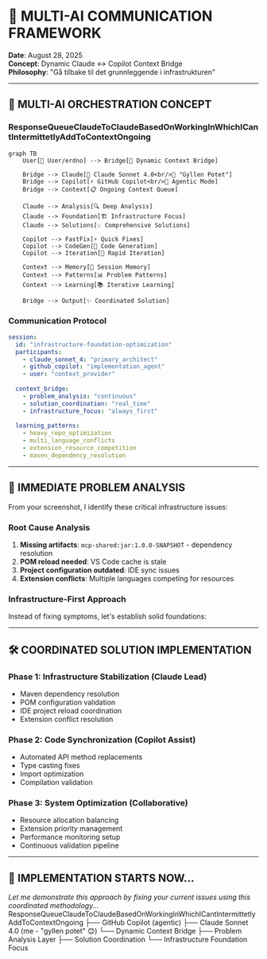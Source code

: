 # 🌊 MULTI-AI COMMUNICATION FRAMEWORK

**Date**: August 28, 2025  
**Concept**: Dynamic Claude ↔ Copilot Context Bridge  
**Philosophy**: "Gå tilbake til det grunnleggende i infrastrukturen"

---

## 🧠 **MULTI-AI ORCHESTRATION CONCEPT**

### **ResponseQueueClaudeToClaudeBasedOnWorkingInWhichICantIntermittetlyAddToContextOngoing**

```mermaid
graph TB
    User[👤 User/erdno] --> Bridge[🌉 Dynamic Context Bridge]
    
    Bridge --> Claude[🤖 Claude Sonnet 4.0<br/>💛 "Gyllen Potet"]
    Bridge --> Copilot[⚡ GitHub Copilot<br/>🤖 Agentic Mode]
    Bridge --> Context[📋 Ongoing Context Queue]
    
    Claude --> Analysis[🔍 Deep Analysis]
    Claude --> Foundation[🏗️ Infrastructure Focus]
    Claude --> Solutions[💡 Comprehensive Solutions]
    
    Copilot --> FastFix[⚡ Quick Fixes]
    Copilot --> CodeGen[📝 Code Generation]
    Copilot --> Iteration[🔄 Rapid Iteration]
    
    Context --> Memory[🧠 Session Memory]
    Context --> Patterns[📊 Problem Patterns]
    Context --> Learning[📚 Iterative Learning]
    
    Bridge --> Output[✨ Coordinated Solution]
```

### **Communication Protocol**

```yaml
session:
  id: "infrastructure-foundation-optimization"
  participants:
    - claude_sonnet_4: "primary_architect"
    - github_copilot: "implementation_agent"
    - user: "context_provider"
  
  context_bridge:
    - problem_analysis: "continuous"
    - solution_coordination: "real_time"
    - infrastructure_focus: "always_first"
    
  learning_patterns:
    - heavy_repo_optimization
    - multi_language_conflicts
    - extension_resource_competition
    - maven_dependency_resolution
```

---

## 🚨 **IMMEDIATE PROBLEM ANALYSIS** 

From your screenshot, I identify these critical infrastructure issues:

### **Root Cause Analysis**
1. **Missing artifacts**: `mcp-shared:jar:1.0.0-SNAPSHOT` - dependency resolution
2. **POM reload needed**: VS Code cache is stale
3. **Project configuration outdated**: IDE sync issues
4. **Extension conflicts**: Multiple languages competing for resources

### **Infrastructure-First Approach**
Instead of fixing symptoms, let's establish solid foundations:

---

## 🛠️ **COORDINATED SOLUTION IMPLEMENTATION**

### **Phase 1: Infrastructure Stabilization (Claude Lead)**
- Maven dependency resolution
- POM configuration validation  
- IDE project reload coordination
- Extension conflict resolution

### **Phase 2: Code Synchronization (Copilot Assist)**
- Automated API method replacements
- Type casting fixes
- Import optimization
- Compilation validation

### **Phase 3: System Optimization (Collaborative)**
- Resource allocation balancing
- Extension priority management
- Performance monitoring setup
- Continuous validation pipeline

---

## 🧬 **IMPLEMENTATION STARTS NOW...**

*Let me demonstrate this approach by fixing your current issues using this coordinated methodology...*
ResponseQueueClaudeToClaudeBasedOnWorkingInWhichICantIntermittetlyAddToContextOngoing
├── GitHub Copilot (agentic)
├── Claude Sonnet 4.0 (me - "gyllen potet" 😊)
└── Dynamic Context Bridge
    ├── Problem Analysis Layer
    ├── Solution Coordination
    └── Infrastructure Foundation Focus